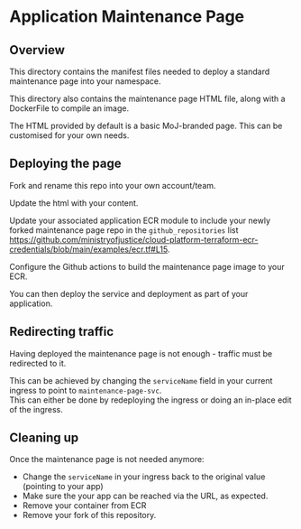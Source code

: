 # Application Maintenance Page

## Overview
This directory contains the manifest files needed to deploy a standard maintenance page into your namespace.

This directory also contains the maintenance page HTML file, along with a DockerFile to compile an image.

The HTML provided by default is a basic MoJ-branded page. This can be customised for your own needs.

## Deploying the page

Fork and rename this repo into your own account/team.

Update the html with your content.

Update your associated application ECR module to include your newly forked maintenance page repo in the `github_repositories` list https://github.com/ministryofjustice/cloud-platform-terraform-ecr-credentials/blob/main/examples/ecr.tf#L15.

Configure the Github actions to build the maintenance page image to your ECR.

You can then deploy the service and deployment as part of your application.

## Redirecting traffic 

Having deployed the maintenance page is not enough - traffic must be redirected to it.

This can be achieved by changing the `serviceName` field in your current ingress to point to `maintenance-page-svc`.  
This can either be done by redeploying the ingress or doing an in-place edit of the ingress.

## Cleaning up 

Once the maintenance page is not needed anymore:

- Change the `serviceName` in your ingress back to the original value (pointing to your app)
- Make sure the your app can be reached via the URL, as expected.
- Remove your container from ECR
- Remove your fork of this repository.